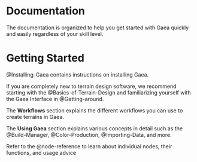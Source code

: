# Documentation

The documentation is organized to help you get started with Gaea quickly and easily regardless of your skill level.

# Getting Started

@Installing-Gaea contains instructions on installing Gaea.

If you are completely new to terrain design software, we recommend starting with the @Basics-of-Terrain-Design and familiarizing yourself with the Gaea Interface in @Getting-around.

The **Workflows** section explains the different workflows you can use to create terrains in Gaea.

The **Using Gaea** section explains various concepts in detail such as the @Build-Manager, @Color-Production, @Importing-Data, and more.

Refer to the @node-reference to learn about individual nodes, their functions, and usage advice 